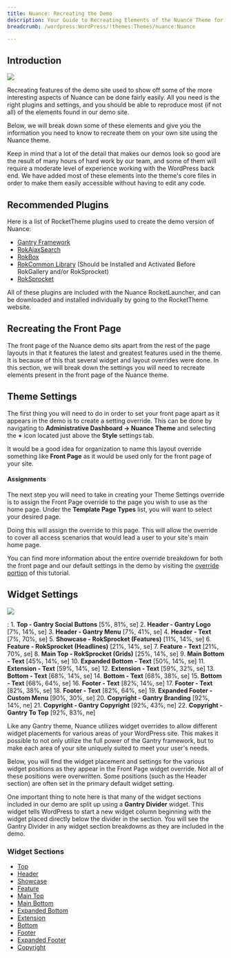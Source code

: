 ```yaml
---
title: Nuance: Recreating the Demo
description: Your Guide to Recreating Elements of the Nuance Theme for WordPress
breadcrumb: /wordpress:WordPress/!themes:Themes/nuance:Nuance

---
```


Introduction
-----

![][Nuance]

Recreating features of the demo site used to show off some of the more interesting aspects of Nuance can be done fairly easily. All you need is the right plugins and settings, and you should be able to reproduce most (if not all) of the elements found in our demo site.

Below, we will break down some of these elements and give you the information you need to know to recreate them on your own site using the Nuance theme.

Keep in mind that a lot of the detail that makes our demos look so good are the result of many hours of hard work by our team, and some of them will require a moderate level of experience working with the WordPress back end. We have added most of these elements into the theme's core files in order to make them easily accessible without having to edit any code.

Recommended Plugins
-----

Here is a list of RocketTheme plugins used to create the demo version of Nuance:

* [Gantry Framework][gantry]
* [RokAjaxSearch][rokajaxsearch]
* [RokBox][rokbox]
* [RokCommon Library](http://www.rockettheme.com/wordpress/plugins/rokutilities) (Should be Installed and Activated Before RokGallery and/or RokSprocket)
* [RokSprocket][roksprocket]

All of these plugins are included with the Nuance RocketLauncher, and can be downloaded and installed individually by going to the RocketTheme website.

Recreating the Front Page
-----

The front page of the Nuance demo sits apart from the rest of the page layouts in that it features the latest and greatest features used in the theme. It is because of this that several widget and layout overrides were done. In this section, we will break down the settings you will need to recreate elements present in the front page of the Nuance theme.

Theme Settings
-----

The first thing you will need to do in order to set your front page apart as it appears in the demo is to create a setting override. This can be done by navigating to **Administrative Dashboard -> Nuance Theme** and selecting the **+** icon located just above the **Style** settings tab.

It would be a good idea for organization to name this layout override something like **Front Page** as it would be used only for the front page of your site.

#### Assignments

The next step you will need to take in creating your Theme Settings override is to assign the Front Page override to the page you wish to use as the home page. Under the **Template Page Types** list, you will want to select your desired page.

Doing this will assign the override to this page. This will allow the override to cover all access scenarios that would lead a user to your site's main home page.

You can find more information about the entire override breakdown for both the front page and our default settings in the demo by visiting the [override portion][demooverride] of this tutorial.

Widget Settings
-----

![][theme]

:   1. **Top - Gantry Social Buttons** [5%, 81%, se]
    2. **Header - Gantry Logo** [7%, 14%, se]
    3. **Header - Gantry Menu**  [7%, 41%, se]
    4. **Header - Text** [7%, 70%, se]
    5. **Showcase - RokSprocket (Features)**  [11%, 14%, se]
    6. **Feature - RokSprocket (Headlines)**  [21%, 14%, se]
    7. **Feature - Text**  [21%, 70%, se]
    8. **Main Top - RokSprocket (Grids)**  [25%, 14%, se]
    9. **Main Bottom - Text**  [45%, 14%, se]
    10. **Expanded Bottom - Text**  [50%, 14%, se]
    11. **Extension - Text** [59%, 14%, se]
    12. **Extension - Text** [59%, 32%, se]
    13. **Bottom - Text** [68%, 14%, se]
    14. **Bottom - Text** [68%, 38%, se]
    15. **Bottom - Text** [68%, 64%, se]
    16. **Footer - Text** [82%, 14%, se]
    17. **Footer - Text** [82%, 38%, se]
    18. **Footer - Text** [82%, 64%, se]
    19. **Expanded Footer - Custom Menu** [90%, 30%, se]
    20. **Copyright - Gantry Branding** [92%, 14%, ne]
    21. **Copyright - Gantry Copyright** [92%, 43%, ne]
    22. **Copyright - Gantry To Top** [92%, 83%, ne]

Like any Gantry theme, Nuance utilizes widget overrides to allow different widget placements for various areas of your WordPress site. This makes it possible to not only utilize the full power of the Gantry framework, but to make each area of your site uniquely suited to meet your user's needs.

Below, you will find the widget placement and settings for the various widget positions as they appear in the Front Page widget override. Not all of these positions were overwritten. Some positions (such as the Header section) are often set in the primary default widget setting.

One important thing to note here is that many of the widget sections included in our demo are split up using a **Gantry Divider** widget. This widget tells WordPress to start a new widget column beginning with the widget placed directly below the divider in the section. You will see the Gantry Divider in any widget section breakdowns as they are included in the demo.

### Widget Sections

* [Top][top]
* [Header][header]
* [Showcase][showcase]
* [Feature][feature]
* [Main Top][maintop]
* [Main Bottom][mainbottom]
* [Expanded Bottom][expandedbottom]
* [Extension][extension]
* [Bottom][bottom]
* [Footer][footer]
* [Expanded Footer][expandedfooter]
* [Copyright][copyright]

[gantry]: http://gantry.org/downloads
[rokajaxsearch]: http://www.rockettheme.com/wordpress/plugins/rokajaxsearch
[rokbox]: http://www.rockettheme.com/wordpress/plugins/rokbox
[roksprocket]: http://www.rockettheme.com/wordpress/plugins/roksprocket
[Nuance]: assets/nuance.jpeg
[roksprocket]: ../../plugins/roksprocket/
[faq]: faq.md
[menu]: ../../start/menu.md
[override]: http://docs.gantry.org/gantry4/configure
[header]: demo_header.md
[top]: demo_top.md
[showcase]: demo_showcase.md
[feature]: demo_feature.md
[maintop]: demo_maintop.md
[bottom]: demo_bottom.md
[expandedbottom]: demo_expandedbottom.md
[expandedfooter]: demo_expandedfooter.md
[expandedtop]: demo_expandedtop.md
[mainbottom]: demo_mainbottom.md
[extension]: demo_extension.md
[utility]: demo_utility.md
[copyright]: demo_copyright.md
[bottom]: demo_bottom.md
[post]: demo_posts.md
[footer]: demo_footer.md
[demooverride]: demo_override.md
[sidepanelimage]: assets/demo_4.jpg
[theme]: assets/nuance2.jpeg
[scroll]: assets/scrollwidget.jpg
